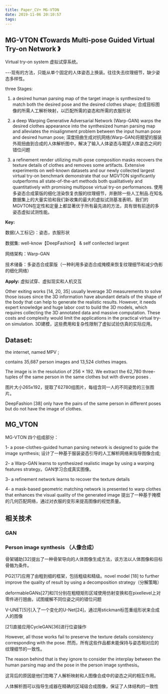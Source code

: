 ```yaml
---
title: Paper_CV+ MG-VTON
date: 2019-11-06 20:10:57
tags:
---
```


## MG-VTON  《Towards Multi-pose Guided Virtual Try-on Network 》

Virtual try-on system 虚拟试穿系统。

---现有的方法，只能从单个固定的人体姿态上换装。往往失去纹理细节，缺少姿态多样性。

three Stages:

1) a desired human parsing map of the target image is synthesized to match both the desired pose and the desired clothes shape; 合成目标图像的所需人工解析映射，以匹配所需的姿态和所需的衣服形状

2) a deep Warping Generative Adversarial Network (Warp-GAN) warps the desired clothes appearance into the synthesized human parsing map and alleviates the misalignment problem between the input human pose and desired human pose; 深度扭曲生成对抗网络(Warp-GAN)将期望的服装外观扭曲到合成的人体解析图中，解决了输入人体姿态与期望人体姿态之间的错位问题

3) a refinement render utilizing multi-pose composition masks recovers the texture details of clothes and removes some artifacts. Extensive experiments on well-known datasets and our newly collected largest virtual try-on benchmark demonstrate that our MGVTON significantly outperforms all state-of-the-art  methods both qualitatively and quantitatively with promising multipose virtual try-on performances. 使用多姿态合成蒙版的细化渲染恢复衣服的纹理细节，并删除一些人工制品.在知名数据集上的大量实验和我们新收集的最大的虚拟试测基准表明，我们的MGVTON在定性和定量上都显著优于所有最先进的方法，具有很有前途的多姿态虚拟试测性能。

**Key:**

数据(人工标记)：姿态，衣服形状

数据集: well-know【DeepFashion】 & self conllected largest

网络架构：Warp-GAN

技术储备：多姿态合成蒙版（一种利用多姿态合成掩模来恢复纹理细节和减少伪影的细化网络）



**Apply:** 虚拟试穿、虚拟现实和人机交互



Other exiting works [14, 20, 35] usually leverage 3D measurements  to solve those issues since the 3D information have abundant details of the shape of the body that can help to generate the realistic results. However, it needs expert knowledge and huge labor cost to build the 3D models, which requires collecting the 3D annotated data and massive computation. These costs and complexity would limit the applications in the practical virtual try-on simulation. 3D建模，这些费用和复杂性限制了虚拟试验仿真的实际应用。



## Dataset:

the internet, named MPV ;

contains 35,687 person images and 13,524 clothes images.  

The image is in the resolution of 256 × 192. We extract the 62,780 three-tuples of the same person in the same clothes but with diverse poses .

图片大小265x192，提取了62780组图片，每组含同一人的不同姿势的三张图片。

DeepFashion [38] only have the pairs of the same person in different poses but do not have the image of clothes. 



## MG_VTON

MG-VTON 四个组成部分：

1- a pose-clothes-guided human parsing network is designed to guide the image synthesis;  设计了一种基于服装姿态引导的人工解析网络来指导图像合成;

2- a Warp-GAN learns to synthesized realistic image by using a warping features strategy。GAN学习合成真实图像。

3- a refinement network learns to recover the texture details 

4- a mask-based geometric matching network is presented to warp clothes that enhances the visual quality of the generated image 提出了一种基于掩模的几何匹配网络，通过对衣服的变形来提高图像的视觉质量。



## 相关技术

### GAN

### Person image synthesis （人像合成）

骨架辅助[32]提出了一种骨架导向的人体图像生成方法，该方法以人体图像和目标骨骼为条件。

PG2[17]应用了由粗到细的框架，包括粗级和精级。novel model [18] to further improve the quality of result by using a decomposition strategy（分解策略）

deformableGANs[27]和[1]分别在粗糙矩形区域使用仿射变换和在pixellevel上对零件进行翘曲，试图缓解不同位姿之间的错位问题

V-UNET[5]引入了一个变化的U-Net[24]，通过用stickman标签重组形状来合成人的图像

[21]直接应用CycleGAN[36]进行位姿操作

However, all those works fail to preserve the texture details consistency corresponding with the pose. 然而，所有这些作品都未能保持与姿态相对应的纹理细节的一致性。



The reason behind that is they ignore to consider the interplay between the human parsing map and the pose in the person image synthesis。

这背后的原因是他们忽略了人解析映射和人图像合成中的姿态之间的相互作用。

人体解析图可以指导生成器在精确的区域级合成图像，保证了人体结构的一致性















